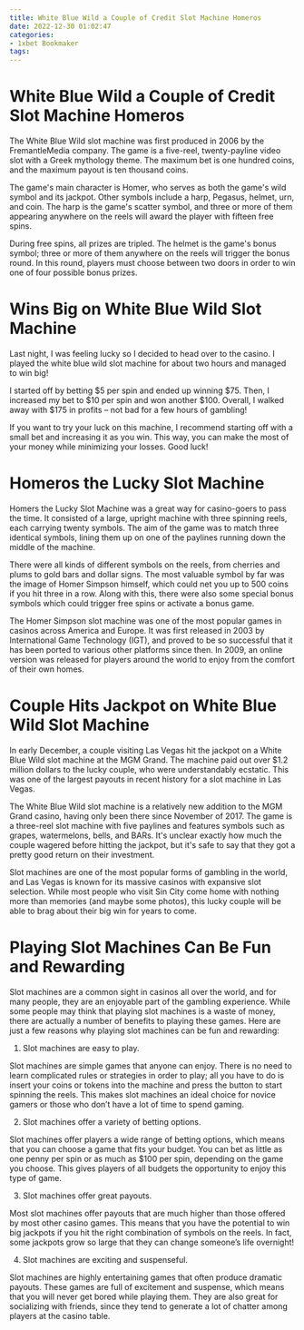 ```yaml
---
title: White Blue Wild a Couple of Credit Slot Machine Homeros 
date: 2022-12-30 01:02:47
categories:
- 1xbet Bookmaker
tags:
---
```



#  White Blue Wild a Couple of Credit Slot Machine Homeros 

The White Blue Wild slot machine was first produced in 2006 by the FremantleMedia company. The game is a five-reel, twenty-payline video slot with a Greek mythology theme. The maximum bet is one hundred coins, and the maximum payout is ten thousand coins.

The game's main character is Homer, who serves as both the game's wild symbol and its jackpot. Other symbols include a harp, Pegasus, helmet, urn, and coin. The harp is the game's scatter symbol, and three or more of them appearing anywhere on the reels will award the player with fifteen free spins.

During free spins, all prizes are tripled. The helmet is the game's bonus symbol; three or more of them anywhere on the reels will trigger the bonus round. In this round, players must choose between two doors in order to win one of four possible bonus prizes.

#  Wins Big on White Blue Wild Slot Machine 

Last night, I was feeling lucky so I decided to head over to the casino. I played the white blue wild slot machine for about two hours and managed to win big!

I started off by betting $5 per spin and ended up winning $75. Then, I increased my bet to $10 per spin and won another $100. Overall, I walked away with $175 in profits – not bad for a few hours of gambling!

If you want to try your luck on this machine, I recommend starting off with a small bet and increasing it as you win. This way, you can make the most of your money while minimizing your losses. Good luck!

#  Homeros the Lucky Slot Machine 

Homers the Lucky Slot Machine was a great way for casino-goers to pass the time. It consisted of a large, upright machine with three spinning reels, each carrying twenty symbols. The aim of the game was to match three identical symbols, lining them up on one of the paylines running down the middle of the machine.

There were all kinds of different symbols on the reels, from cherries and plums to gold bars and dollar signs. The most valuable symbol by far was the image of Homer Simpson himself, which could net you up to 500 coins if you hit three in a row. Along with this, there were also some special bonus symbols which could trigger free spins or activate a bonus game.

The Homer Simpson slot machine was one of the most popular games in casinos across America and Europe. It was first released in 2003 by International Game Technology (IGT), and proved to be so successful that it has been ported to various other platforms since then. In 2009, an online version was released for players around the world to enjoy from the comfort of their own homes.

#  Couple Hits Jackpot on White Blue Wild Slot Machine 

In early December, a couple visiting Las Vegas hit the jackpot on a White Blue Wild slot machine at the MGM Grand. The machine paid out over $1.2 million dollars to the lucky couple, who were understandably ecstatic. This was one of the largest payouts in recent history for a slot machine in Las Vegas.

The White Blue Wild slot machine is a relatively new addition to the MGM Grand casino, having only been there since November of 2017. The game is a three-reel slot machine with five paylines and features symbols such as grapes, watermelons, bells, and BARs. It's unclear exactly how much the couple wagered before hitting the jackpot, but it's safe to say that they got a pretty good return on their investment.

Slot machines are one of the most popular forms of gambling in the world, and Las Vegas is known for its massive casinos with expansive slot selection. While most people who visit Sin City come home with nothing more than memories (and maybe some photos), this lucky couple will be able to brag about their big win for years to come.

#  Playing Slot Machines Can Be Fun and Rewarding

Slot machines are a common sight in casinos all over the world, and for many people, they are an enjoyable part of the gambling experience. While some people may think that playing slot machines is a waste of money, there are actually a number of benefits to playing these games. Here are just a few reasons why playing slot machines can be fun and rewarding:

1. Slot machines are easy to play.

Slot machines are simple games that anyone can enjoy. There is no need to learn complicated rules or strategies in order to play; all you have to do is insert your coins or tokens into the machine and press the button to start spinning the reels. This makes slot machines an ideal choice for novice gamers or those who don’t have a lot of time to spend gaming.

2. Slot machines offer a variety of betting options.

Slot machines offer players a wide range of betting options, which means that you can choose a game that fits your budget. You can bet as little as one penny per spin or as much as $100 per spin, depending on the game you choose. This gives players of all budgets the opportunity to enjoy this type of game.

3. Slot machines offer great payouts.

Most slot machines offer payouts that are much higher than those offered by most other casino games. This means that you have the potential to win big jackpots if you hit the right combination of symbols on the reels. In fact, some jackpots grow so large that they can change someone’s life overnight!

4. Slot machines are exciting and suspenseful.

Slot machines are highly entertaining games that often produce dramatic payouts. These games are full of excitement and suspense, which means that you will never get bored while playing them. They are also great for socializing with friends, since they tend to generate a lot of chatter among players at the casino table.